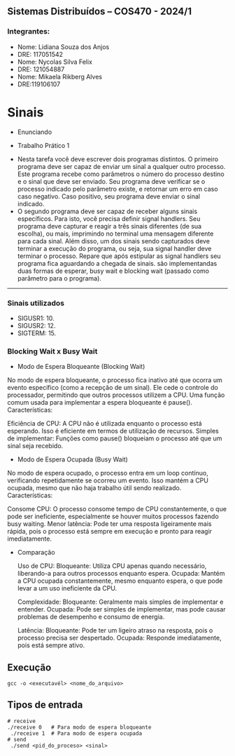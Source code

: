 
## Sistemas Distribuídos – COS470 - 2024/1 
###  Integrantes: 
- Nome: Lidiana Souza dos Anjos
- DRE: 117051542
- Nome: Nycolas Silva Felix
- DRE: 121054887
- Nome: Mikaela Rikberg Alves
- DRE:119106107

# Sinais
- Enunciando
* Trabalho Prático 1
-   Nesta tarefa você deve escrever dois programas distintos.
O primeiro programa deve ser capaz de enviar um sinal a qualquer outro processo. Este
programa recebe como parâmetros o número do processo destino e o sinal que deve ser
enviado. Seu programa deve verificar se o processo indicado pelo parâmetro existe, e
retornar um erro em caso caso negativo. Caso positivo, seu programa deve enviar o sinal
indicado.
- O segundo programa deve ser capaz de receber alguns sinais específicos. Para isto, você
precisa definir signal handlers. Seu programa deve capturar e reagir a três sinais diferentes
(de sua escolha), ou mais, imprimindo no terminal uma mensagem diferente para cada
sinal. Além disso, um dos sinais sendo capturados deve terminar a execução do programa,
ou seja, sua signal handler deve terminar o processo. Repare que após estipular as signal
handlers seu programa fica aguardando a chegada de sinais. são implementandas duas
formas de esperar, busy wait e blocking wait (passado como parâmetro para o programa).

---------------------------------------------------------------------------------------
### Sinais utilizados
 - SIGUSR1: 10.
 - SIGUSR2: 12.
 - SIGTERM: 15.


### Blocking Wait x Busy Wait
* Modo de Espera Bloqueante (Blocking Wait)

No modo de espera bloqueante, o processo fica inativo até que ocorra um evento específico (como a recepção de um sinal). Ele cede o controle do processador, permitindo que outros processos utilizem a CPU. Uma função comum usada para implementar a espera bloqueante é pause().
Características:

Eficiência de CPU: A CPU não é utilizada enquanto o processo está esperando. Isso é eficiente em termos de utilização de recursos.
Simples de implementar: Funções como pause() bloqueiam o processo até que um sinal seja recebido.

* Modo de Espera Ocupada (Busy Wait)

No modo de espera ocupado, o processo entra em um loop contínuo, verificando repetidamente se ocorreu um evento. Isso mantém a CPU ocupada, mesmo que não haja trabalho útil sendo realizado.
Características:

Consome CPU: O processo consome tempo de CPU constantemente, o que pode ser ineficiente, especialmente se houver muitos processos fazendo busy waiting.
Menor latência: Pode ter uma resposta ligeiramente mais rápida, pois o processo está sempre em execução e pronto para reagir imediatamente.


* Comparação

    Uso de CPU:
        Bloqueante: Utiliza CPU apenas quando necessário, liberando-a para outros processos enquanto espera.
        Ocupada: Mantém a CPU ocupada constantemente, mesmo enquanto espera, o que pode levar a um uso ineficiente da CPU.

    Complexidade:
        Bloqueante: Geralmente mais simples de implementar e entender.
        Ocupada: Pode ser simples de implementar, mas pode causar problemas de desempenho e consumo de energia.

    Latência:
        Bloqueante: Pode ter um ligeiro atraso na resposta, pois o processo precisa ser despertado.
        Ocupada: Responde imediatamente, pois está sempre ativo.


## Execução
    gcc -o <executavél> <nome_do_arquivo>

## Tipos de entrada 
    # receive
    ./receive 0   # Para modo de espera bloqueante
     ./receive 1  # Para modo de espera ocupada
    # send
     ./send <pid_do_proceso> <sinal>